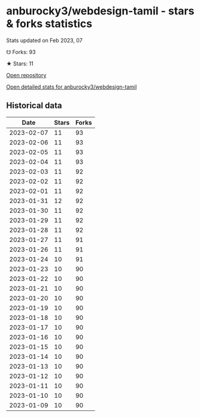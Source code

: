 # anburocky3/webdesign-tamil - stars & forks statistics

Stats updated on Feb 2023, 07

☋ Forks: 93

★ Stars: 11

[Open repository](https://github.com/anburocky3/webdesign-tamil)

[Open detailed stats for anburocky3/webdesign-tamil](https://reviewgithub.com/rep/anburocky3/webdesign-tamil)

## Historical data
| Date | Stars | Forks |
|------|-------|-------|
| 2023-02-07 | 11 | 93 | 
| 2023-02-06 | 11 | 93 | 
| 2023-02-05 | 11 | 93 | 
| 2023-02-04 | 11 | 93 | 
| 2023-02-03 | 11 | 92 | 
| 2023-02-02 | 11 | 92 | 
| 2023-02-01 | 11 | 92 | 
| 2023-01-31 | 12 | 92 | 
| 2023-01-30 | 11 | 92 | 
| 2023-01-29 | 11 | 92 | 
| 2023-01-28 | 11 | 92 | 
| 2023-01-27 | 11 | 91 | 
| 2023-01-26 | 11 | 91 | 
| 2023-01-24 | 10 | 91 | 
| 2023-01-23 | 10 | 90 | 
| 2023-01-22 | 10 | 90 | 
| 2023-01-21 | 10 | 90 | 
| 2023-01-20 | 10 | 90 | 
| 2023-01-19 | 10 | 90 | 
| 2023-01-18 | 10 | 90 | 
| 2023-01-17 | 10 | 90 | 
| 2023-01-16 | 10 | 90 | 
| 2023-01-15 | 10 | 90 | 
| 2023-01-14 | 10 | 90 | 
| 2023-01-13 | 10 | 90 | 
| 2023-01-12 | 10 | 90 | 
| 2023-01-11 | 10 | 90 | 
| 2023-01-10 | 10 | 90 | 
| 2023-01-09 | 10 | 90 | 


